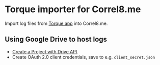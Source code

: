 # Torque importer for Correl8.me

Import log files from [Torque app](https://torque-bhp.com/) into Correl8.me.


## Using Google Drive to host logs

* [Create a Project with Drive API](https://console.developers.google.com/start/api?id=drive).
* Create OAuth 2.0 client credentials, save to e.g. `client_secret.json`
